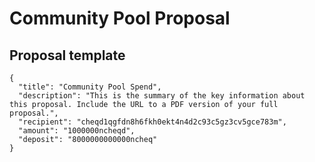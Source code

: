 # Community Pool Proposal

## Proposal template

```jsonc
{
  "title": "Community Pool Spend",
  "description": "This is the summary of the key information about this proposal. Include the URL to a PDF version of your full proposal.",
  "recipient": "cheqd1qgfdn8h6fkh0ekt4n4d2c93c5gz3cv5gce783m",
  "amount": "1000000ncheqd",
  "deposit": "8000000000000ncheq"
}
```
